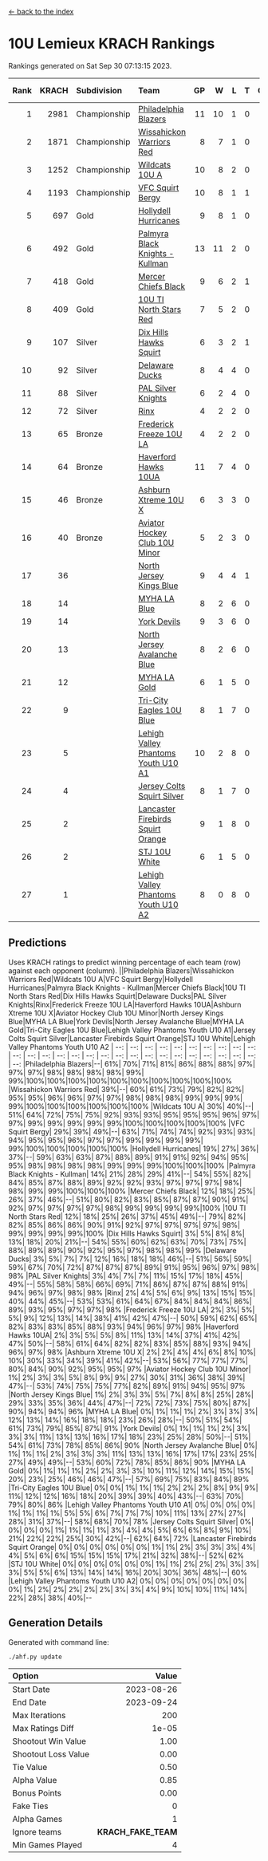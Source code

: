 [<- back to the index](readme.md)
# 10U Lemieux KRACH Rankings
Rankings generated on Sat Sep 30 07:13:15 2023.

Rank|KRACH|Subdivision|Team|GP|W|L|T|OTW|OTL|SoS|Exp Wins|Win Diff
---:|---:|:---|:---|---:|---:|---:|---:|---:|---:|---:|---:|---:
1|2981|Championship|[Philadelphia Blazers](https://gamesheetstats.com/seasons/3659/teams/140393/schedule)|11|10|1|0|1|0|411|10.8|-0.0
2|1871|Championship|[Wissahickon Warriors Red](https://gamesheetstats.com/seasons/3659/teams/140398/schedule)|8|7|1|0|1|0|500|7.8|-0.0
3|1252|Championship|[Wildcats 10U A](https://gamesheetstats.com/seasons/3659/teams/140397/schedule)|10|8|2|0|0|0|601|8.8|-0.0
4|1193|Championship|[VFC Squirt Bergy](https://gamesheetstats.com/seasons/3659/teams/140396/schedule)|10|8|1|1|0|1|442|9.3|-0.0
5|697|Gold|[Hollydell Hurricanes](https://gamesheetstats.com/seasons/3659/teams/140380/schedule)|9|8|1|0|0|0|118|8.9|0.0
6|492|Gold|[Palmyra Black Knights - Kullman](https://gamesheetstats.com/seasons/3659/teams/140392/schedule)|13|11|2|0|0|0|134|11.9|0.0
7|418|Gold|[Mercer Chiefs Black](https://gamesheetstats.com/seasons/3659/teams/140386/schedule)|9|6|2|1|0|0|556|7.3|-0.0
8|409|Gold|[10U TI North Stars Red](https://gamesheetstats.com/seasons/3659/teams/140266/schedule)|7|5|2|0|0|0|236|5.9|0.0
9|107|Silver|[Dix Hills Hawks Squirt](https://gamesheetstats.com/seasons/3659/teams/140377/schedule)|6|3|2|1|0|0|356|4.4|0.0
10|92|Silver|[Delaware Ducks](https://gamesheetstats.com/seasons/3659/teams/140376/schedule)|8|4|4|0|0|1|319|4.9|0.0
11|88|Silver|[PAL Silver Knights](https://gamesheetstats.com/seasons/3659/teams/140391/schedule)|6|2|4|0|0|0|939|2.8|-0.0
12|72|Silver|[Rinx](https://gamesheetstats.com/seasons/3659/teams/142499/schedule)|4|2|2|0|0|0|839|2.8|-0.0
13|65|Bronze|[Frederick Freeze 10U LA](https://gamesheetstats.com/seasons/3659/teams/140378/schedule)|4|2|2|0|0|0|175|2.9|0.0
14|64|Bronze|[Haverford Hawks 10UA](https://gamesheetstats.com/seasons/3659/teams/140379/schedule)|11|7|4|0|0|1|242|7.9|0.0
15|46|Bronze|[Ashburn Xtreme 10U X](https://gamesheetstats.com/seasons/3659/teams/140374/schedule)|6|3|3|0|0|0|213|3.9|0.0
16|40|Bronze|[Aviator Hockey Club 10U Minor](https://gamesheetstats.com/seasons/3659/teams/140375/schedule)|5|2|3|0|1|0|108|2.9|0.0
17|36||[North Jersey Kings Blue](https://gamesheetstats.com/seasons/3659/teams/140390/schedule)|9|4|4|1|0|0|202|5.4|0.0
18|14||[MYHA LA Blue](https://gamesheetstats.com/seasons/3659/teams/140387/schedule)|8|2|6|0|0|0|142|2.9|0.0
19|14||[York Devils](https://gamesheetstats.com/seasons/3659/teams/140399/schedule)|9|3|6|0|0|0|350|3.9|0.0
20|13||[North Jersey Avalanche Blue](https://gamesheetstats.com/seasons/3659/teams/140389/schedule)|8|2|6|0|0|0|202|2.9|0.0
21|12||[MYHA LA Gold](https://gamesheetstats.com/seasons/3659/teams/140388/schedule)|6|1|5|0|0|0|1095|1.9|0.0
22|9||[Tri-City Eagles 10U Blue](https://gamesheetstats.com/seasons/3659/teams/140395/schedule)|8|1|7|0|0|0|693|1.9|0.0
23|5||[Lehigh Valley Phantoms Youth U10 A1](https://gamesheetstats.com/seasons/3659/teams/140383/schedule)|10|2|8|0|0|0|277|2.9|0.0
24|4||[Jersey Colts Squirt Silver](https://gamesheetstats.com/seasons/3659/teams/140381/schedule)|8|1|7|0|0|0|579|1.9|0.0
25|2||[Lancaster Firebirds Squirt Orange](https://gamesheetstats.com/seasons/3659/teams/140382/schedule)|9|1|8|0|1|0|374|1.9|0.0
26|2||[STJ 10U White](https://gamesheetstats.com/seasons/3659/teams/140394/schedule)|6|1|5|0|0|1|112|1.9|0.0
27|1||[Lehigh Valley Phantoms Youth U10 A2](https://gamesheetstats.com/seasons/3659/teams/140384/schedule)|8|0|8|0|0|0|818|0.9|0.0

## Predictions
Uses KRACH ratings to predict winning percentage of each team (row) against each opponent (column).
||Philadelphia Blazers|Wissahickon Warriors Red|Wildcats 10U A|VFC Squirt Bergy|Hollydell Hurricanes|Palmyra Black Knights - Kullman|Mercer Chiefs Black|10U TI North Stars Red|Dix Hills Hawks Squirt|Delaware Ducks|PAL Silver Knights|Rinx|Frederick Freeze 10U LA|Haverford Hawks 10UA|Ashburn Xtreme 10U X|Aviator Hockey Club 10U Minor|North Jersey Kings Blue|MYHA LA Blue|York Devils|North Jersey Avalanche Blue|MYHA LA Gold|Tri-City Eagles 10U Blue|Lehigh Valley Phantoms Youth U10 A1|Jersey Colts Squirt Silver|Lancaster Firebirds Squirt Orange|STJ 10U White|Lehigh Valley Phantoms Youth U10 A2
| --: | --: | --: | --: | --: | --: | --: | --: | --: | --: | --: | --: | --: | --: | --: | --: | --: | --: | --: | --: | --: | --: | --: | --: | --: | --: | --: | --: 
|Philadelphia Blazers|--| 61%| 70%| 71%| 81%| 86%| 88%| 88%| 97%| 97%| 97%| 98%| 98%| 98%| 98%| 99%| 99%|100%|100%|100%|100%|100%|100%|100%|100%|100%|100%
|Wissahickon Warriors Red| 39%|--| 60%| 61%| 73%| 79%| 82%| 82%| 95%| 95%| 96%| 96%| 97%| 97%| 98%| 98%| 98%| 99%| 99%| 99%| 99%|100%|100%|100%|100%|100%|100%
|Wildcats 10U A| 30%| 40%|--| 51%| 64%| 72%| 75%| 75%| 92%| 93%| 93%| 95%| 95%| 95%| 96%| 97%| 97%| 99%| 99%| 99%| 99%| 99%|100%|100%|100%|100%|100%
|VFC Squirt Bergy| 29%| 39%| 49%|--| 63%| 71%| 74%| 74%| 92%| 93%| 93%| 94%| 95%| 95%| 96%| 97%| 97%| 99%| 99%| 99%| 99%| 99%|100%|100%|100%|100%|100%
|Hollydell Hurricanes| 19%| 27%| 36%| 37%|--| 59%| 63%| 63%| 87%| 88%| 89%| 91%| 91%| 92%| 94%| 95%| 95%| 98%| 98%| 98%| 98%| 99%| 99%| 99%|100%|100%|100%
|Palmyra Black Knights - Kullman| 14%| 21%| 28%| 29%| 41%|--| 54%| 55%| 82%| 84%| 85%| 87%| 88%| 89%| 92%| 92%| 93%| 97%| 97%| 97%| 98%| 98%| 99%| 99%|100%|100%|100%
|Mercer Chiefs Black| 12%| 18%| 25%| 26%| 37%| 46%|--| 51%| 80%| 82%| 83%| 85%| 87%| 87%| 90%| 91%| 92%| 97%| 97%| 97%| 97%| 98%| 99%| 99%| 99%| 99%|100%
|10U TI North Stars Red| 12%| 18%| 25%| 26%| 37%| 45%| 49%|--| 79%| 82%| 82%| 85%| 86%| 86%| 90%| 91%| 92%| 97%| 97%| 97%| 97%| 98%| 99%| 99%| 99%| 99%|100%
|Dix Hills Hawks Squirt|  3%|  5%|  8%|  8%| 13%| 18%| 20%| 21%|--| 54%| 55%| 60%| 62%| 63%| 70%| 73%| 75%| 88%| 89%| 89%| 90%| 92%| 95%| 97%| 98%| 98%| 99%
|Delaware Ducks|  3%|  5%|  7%|  7%| 12%| 16%| 18%| 18%| 46%|--| 51%| 56%| 59%| 59%| 67%| 70%| 72%| 87%| 87%| 87%| 89%| 91%| 95%| 96%| 97%| 98%| 98%
|PAL Silver Knights|  3%|  4%|  7%|  7%| 11%| 15%| 17%| 18%| 45%| 49%|--| 55%| 58%| 58%| 66%| 69%| 71%| 86%| 87%| 87%| 88%| 91%| 94%| 96%| 97%| 98%| 98%
|Rinx|  2%|  4%|  5%|  6%|  9%| 13%| 15%| 15%| 40%| 44%| 45%|--| 53%| 53%| 61%| 64%| 67%| 84%| 84%| 84%| 86%| 89%| 93%| 95%| 97%| 97%| 98%
|Frederick Freeze 10U LA|  2%|  3%|  5%|  5%|  9%| 12%| 13%| 14%| 38%| 41%| 42%| 47%|--| 50%| 59%| 62%| 65%| 82%| 83%| 83%| 85%| 88%| 93%| 94%| 96%| 97%| 98%
|Haverford Hawks 10UA|  2%|  3%|  5%|  5%|  8%| 11%| 13%| 14%| 37%| 41%| 42%| 47%| 50%|--| 58%| 61%| 64%| 82%| 82%| 83%| 85%| 88%| 93%| 94%| 96%| 97%| 98%
|Ashburn Xtreme 10U X|  2%|  2%|  4%|  4%|  6%|  8%| 10%| 10%| 30%| 33%| 34%| 39%| 41%| 42%|--| 53%| 56%| 77%| 77%| 77%| 80%| 84%| 90%| 92%| 95%| 95%| 97%
|Aviator Hockey Club 10U Minor|  1%|  2%|  3%|  3%|  5%|  8%|  9%|  9%| 27%| 30%| 31%| 36%| 38%| 39%| 47%|--| 53%| 74%| 75%| 75%| 77%| 82%| 89%| 91%| 94%| 95%| 97%
|North Jersey Kings Blue|  1%|  2%|  3%|  3%|  5%|  7%|  8%|  8%| 25%| 28%| 29%| 33%| 35%| 36%| 44%| 47%|--| 72%| 72%| 73%| 75%| 80%| 87%| 90%| 94%| 94%| 96%
|MYHA LA Blue|  0%|  1%|  1%|  1%|  2%|  3%|  3%|  3%| 12%| 13%| 14%| 16%| 18%| 18%| 23%| 26%| 28%|--| 50%| 51%| 54%| 61%| 73%| 79%| 85%| 87%| 91%
|York Devils|  0%|  1%|  1%|  1%|  2%|  3%|  3%|  3%| 11%| 13%| 13%| 16%| 17%| 18%| 23%| 25%| 28%| 50%|--| 51%| 54%| 61%| 73%| 78%| 85%| 86%| 90%
|North Jersey Avalanche Blue|  0%|  1%|  1%|  1%|  2%|  3%|  3%|  3%| 11%| 13%| 13%| 16%| 17%| 17%| 23%| 25%| 27%| 49%| 49%|--| 53%| 60%| 72%| 78%| 85%| 86%| 90%
|MYHA LA Gold|  0%|  1%|  1%|  1%|  2%|  2%|  3%|  3%| 10%| 11%| 12%| 14%| 15%| 15%| 20%| 23%| 25%| 46%| 46%| 47%|--| 57%| 69%| 75%| 83%| 84%| 89%
|Tri-City Eagles 10U Blue|  0%|  0%|  1%|  1%|  1%|  2%|  2%|  2%|  8%|  9%|  9%| 11%| 12%| 12%| 16%| 18%| 20%| 39%| 39%| 40%| 43%|--| 63%| 70%| 79%| 80%| 86%
|Lehigh Valley Phantoms Youth U10 A1|  0%|  0%|  0%|  0%|  1%|  1%|  1%|  1%|  5%|  5%|  6%|  7%|  7%|  7%| 10%| 11%| 13%| 27%| 27%| 28%| 31%| 37%|--| 58%| 68%| 70%| 78%
|Jersey Colts Squirt Silver|  0%|  0%|  0%|  0%|  1%|  1%|  1%|  1%|  3%|  4%|  4%|  5%|  6%|  6%|  8%|  9%| 10%| 21%| 22%| 22%| 25%| 30%| 42%|--| 62%| 64%| 72%
|Lancaster Firebirds Squirt Orange|  0%|  0%|  0%|  0%|  0%|  0%|  1%|  1%|  2%|  3%|  3%|  3%|  4%|  4%|  5%|  6%|  6%| 15%| 15%| 15%| 17%| 21%| 32%| 38%|--| 52%| 62%
|STJ 10U White|  0%|  0%|  0%|  0%|  0%|  0%|  1%|  1%|  2%|  2%|  2%|  3%|  3%|  3%|  5%|  5%|  6%| 13%| 14%| 14%| 16%| 20%| 30%| 36%| 48%|--| 60%
|Lehigh Valley Phantoms Youth U10 A2|  0%|  0%|  0%|  0%|  0%|  0%|  0%|  0%|  1%|  2%|  2%|  2%|  2%|  2%|  3%|  3%|  4%|  9%| 10%| 10%| 11%| 14%| 22%| 28%| 38%| 40%|--

## Generation Details

Generated with command line:
```
./ahf.py update
```

| Option | Value |
| :----- | ----: |
| Start Date | 2023-08-26 |
| End Date | 2023-09-24 |
| Max Iterations | 200 |
| Max Ratings Diff | 1e-05 |
| Shootout Win Value | 1.00 |
| Shootout Loss Value | 0.00 |
| Tie Value | 0.50 |
| Alpha Value | 0.85 |
| Bonus Points | 0.00 |
| Fake Ties | 0 |
| Alpha Games | 1 |
| Ignore teams | __KRACH_FAKE_TEAM__ |
| Min Games Played | 4 |

